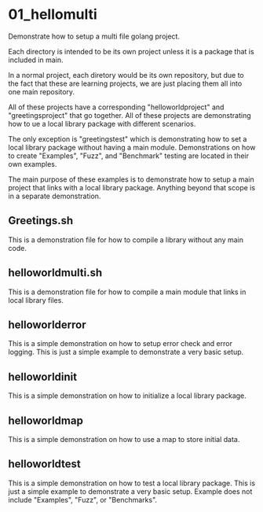 # 01_hellomulti
Demonstrate how to setup a multi file golang project.  

Each directory is intended to be its own project unless it is a package that is included in main.

In a normal project, each diretory would be its own repository, but due to the fact that these are learning projects, we are just
placing them all into one main repository.  

All of these projects have a corresponding "helloworldproject" and "greetingsproject" that go together.
All of these projects are demonstrating how to ue a local library package with different scenarios.

The only exception is "greetingstest" which is demonstrating how to set a local library package
without having a main module. Demonstrations on how to create "Examples", "Fuzz", and "Benchmark" testing are located in their own examples.

The main purpose of these examples is to demonstrate how to setup a main project that links with
a local library package.  Anything beyond that scope is in a separate demonstration.


## Greetings.sh
This is a demonstration file for how to compile a library without any main code.

## helloworldmulti.sh
This is a demonstration file for how to compile a main module that links in local library files.

## helloworlderror
This is a simple demonstration on how to setup error check and error logging.  This is 
just a simple example to demonstrate a very basic setup.

## helloworldinit
This is a simple demonstration on how to initialize a local library package.

## helloworldmap
This is a simple demonstration on how to use a map to store initial data.

## helloworldtest
This is a simple demonstration on how to test a local library package.  This is 
just a simple example to demonstrate a very basic setup.  Example does not include
"Examples", "Fuzz", or "Benchmarks".

